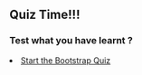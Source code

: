 ## Quiz Time!!!

### Test what you have learnt ?


   <li>  <a href="https://www.w3schools.com/bootstrap/bootstrap_quiz.asp">Start the Bootstrap Quiz</a>